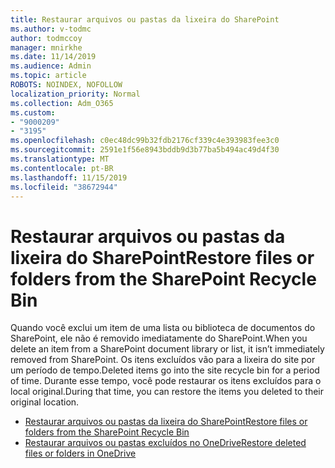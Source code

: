 ```yaml
---
title: Restaurar arquivos ou pastas da lixeira do SharePoint
ms.author: v-todmc
author: todmccoy
manager: mnirkhe
ms.date: 11/14/2019
ms.audience: Admin
ms.topic: article
ROBOTS: NOINDEX, NOFOLLOW
localization_priority: Normal
ms.collection: Adm_O365
ms.custom:
- "9000209"
- "3195"
ms.openlocfilehash: c0ec48dc99b32fdb2176cf339c4e393983fee3c0
ms.sourcegitcommit: 2591e1f56e8943bddb9d3b77ba5b494ac49d4f30
ms.translationtype: MT
ms.contentlocale: pt-BR
ms.lasthandoff: 11/15/2019
ms.locfileid: "38672944"
---
```

# <a name="restore-files-or-folders-from-the-sharepoint-recycle-bin"></a><span data-ttu-id="29f02-102">Restaurar arquivos ou pastas da lixeira do SharePoint</span><span class="sxs-lookup"><span data-stu-id="29f02-102">Restore files or folders from the SharePoint Recycle Bin</span></span> 

<span data-ttu-id="29f02-103">Quando você exclui um item de uma lista ou biblioteca de documentos do SharePoint, ele não é removido imediatamente do SharePoint.</span><span class="sxs-lookup"><span data-stu-id="29f02-103">When you delete an item from a SharePoint document library or list, it isn’t immediately removed from SharePoint.</span></span> <span data-ttu-id="29f02-104">Os itens excluídos vão para a lixeira do site por um período de tempo.</span><span class="sxs-lookup"><span data-stu-id="29f02-104">Deleted items go into the site recycle bin for a period of time.</span></span> <span data-ttu-id="29f02-105">Durante esse tempo, você pode restaurar os itens excluídos para o local original.</span><span class="sxs-lookup"><span data-stu-id="29f02-105">During that time, you can restore the items you deleted to their original location.</span></span>

- [<span data-ttu-id="29f02-106">Restaurar arquivos ou pastas da lixeira do SharePoint</span><span class="sxs-lookup"><span data-stu-id="29f02-106">Restore files or folders from the SharePoint Recycle Bin</span></span>](https://support.office.com/article/Restore-items-in-the-Recycle-Bin-of-a-SharePoint-site-6df466b6-55f2-4898-8d6e-c0dff851a0be)
- [<span data-ttu-id="29f02-107">Restaurar arquivos ou pastas excluídos no OneDrive</span><span class="sxs-lookup"><span data-stu-id="29f02-107">Restore deleted files or folders in OneDrive</span></span>](https://support.office.com/article/restore-deleted-files-or-folders-in-onedrive-949ada80-0026-4db3-a953-c99083e6a84f)
